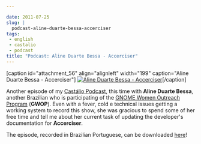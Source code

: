 ```yaml
---

date: 2011-07-25
slug: |
  podcast-aline-duarte-bessa-accerciser
tags:
 - english
 - castalio
 - podcast
title: "Podcast: Aline Duarte Bessa - Accerciser"
---
```


\[caption id="attachment_56" align="alignleft" width="199"
caption="Aline Duarte Bessa - Accerciser"\] [![Aline Duarte Bessa -
Accerciser](http://www.castalio.info/wp-content/uploads/2011/07/aline_bessa-199x300.jpg)](http://www.castalio.info/wp-content/uploads/2011/07/aline_bessa.jpg)\[/caption\]

Another episode of my [Castálio Podcast](http://castalio.info), this
time with **Aline Duarte Bessa**, another Brazilian who is participating
of the [GNOME Women Outreach
Program](http://live.gnome.org/GnomeWomen/OutreachProgram2011)
(**GWOP**). Even with a fever, cold e technical issues getting a working
system to record this show, she was gracious to spend some of her free
time and tell me about her current task of updating the developer's
documentation for **Accerciser**.

The episode, recorded in Brazilian Portuguese, can be downloaded
[here](http://wp.me/p1mMfJ-T)!

